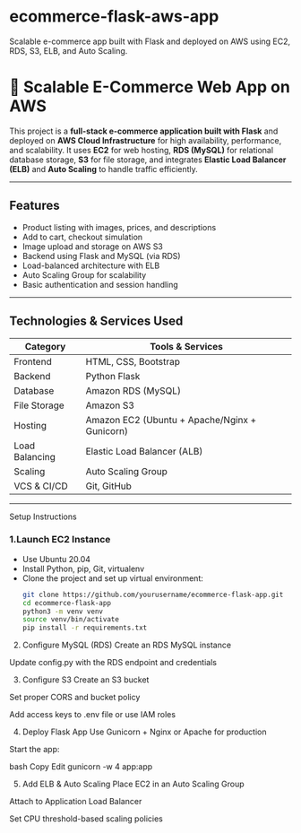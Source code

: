 # ecommerce-flask-aws-app
Scalable e-commerce app built with Flask and deployed on AWS using EC2, RDS, S3, ELB, and Auto Scaling.
# 🛒 Scalable E-Commerce Web App on AWS

This project is a **full-stack e-commerce application built with Flask** and deployed on **AWS Cloud Infrastructure** for high availability, performance, and scalability. It uses **EC2** for web hosting, **RDS (MySQL)** for relational database storage, **S3** for file storage, and integrates **Elastic Load Balancer (ELB)** and **Auto Scaling** to handle traffic efficiently.

---

##  Features

- Product listing with images, prices, and descriptions
- Add to cart, checkout simulation
- Image upload and storage on AWS S3
- Backend using Flask and MySQL (via RDS)
- Load-balanced architecture with ELB
- Auto Scaling Group for scalability
- Basic authentication and session handling

---

## Technologies & Services Used

| Category       | Tools & Services                           |
|----------------|--------------------------------------------|
| Frontend       | HTML, CSS, Bootstrap                       |
| Backend        | Python Flask                               |
| Database       | Amazon RDS (MySQL)                         |
| File Storage   | Amazon S3                                  |
| Hosting        | Amazon EC2 (Ubuntu + Apache/Nginx + Gunicorn) |
| Load Balancing | Elastic Load Balancer (ALB)                |
| Scaling        | Auto Scaling Group                         |
| VCS & CI/CD    | Git, GitHub                                |

---

Setup Instructions

### 1.Launch EC2 Instance
- Use Ubuntu 20.04
- Install Python, pip, Git, virtualenv
- Clone the project and set up virtual environment:
  ```bash
  git clone https://github.com/yourusername/ecommerce-flask-app.git
  cd ecommerce-flask-app
  python3 -m venv venv
  source venv/bin/activate
  pip install -r requirements.txt
2. Configure MySQL (RDS)
Create an RDS MySQL instance

Update config.py with the RDS endpoint and credentials

3. Configure S3
Create an S3 bucket

Set proper CORS and bucket policy

Add access keys to .env file or use IAM roles

4. Deploy Flask App
Use Gunicorn + Nginx or Apache for production

Start the app:

bash
Copy
Edit
gunicorn -w 4 app:app

5. Add ELB & Auto Scaling
Place EC2 in an Auto Scaling Group

Attach to Application Load Balancer

Set CPU threshold-based scaling policies

